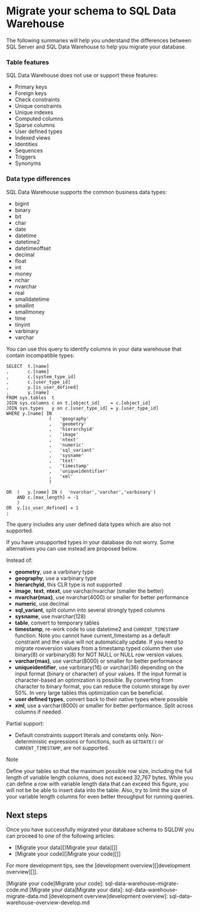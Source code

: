 <properties
   pageTitle="Migrate your schema to SQL Data Warehouse | Microsoft Azure"
   description="Tips for migrating your schema to Azure SQL Data Warehouse for developing solutions."
   services="sql-data-warehouse"
   documentationCenter="NA"
   authors="jrowlandjones"
   manager="barbkess"
   editor=""/>

<tags
   ms.service="sql-data-warehouse"
   ms.devlang="NA"
   ms.topic="article"
   ms.tgt_pltfrm="NA"
   ms.workload="data-services"
   ms.date="01/19/2016"
   ms.author="jrj;barbkess;sonyama"/>

# Migrate your schema to SQL Data Warehouse
The following summaries will help you understand the differences between SQL Server and SQL Data Warehouse to help you migrate your database.

### Table features
SQL Data Warehouse does not use or support these features:

* Primary keys
* Foreign keys
* Check constraints
* Unique constraints
* Unique indexes
* Computed columns
* Sparse columns
* User defined types
* Indexed views
* Identities
* Sequences
* Triggers
* Synonyms

### Data type differences
SQL Data Warehouse supports the common business data types:

* bigint
* binary
* bit
* char
* date
* datetime
* datetime2
* datetimeoffset
* decimal
* float
* int
* money
* nchar
* nvarchar
* real
* smalldatetime
* smallint
* smallmoney
* time
* tinyint
* varbinary
* varchar

You can use this query to identify columns in your data warehouse that contain incompatible types:

```
SELECT  t.[name]
,       c.[name]
,       c.[system_type_id]
,       c.[user_type_id]
,       y.[is_user_defined]
,       y.[name]
FROM sys.tables  t
JOIN sys.columns c on t.[object_id]    = c.[object_id]
JOIN sys.types   y on c.[user_type_id] = y.[user_type_id]
WHERE y.[name] IN
                (   'geography'
                ,   'geometry'
                ,   'hierarchyid'
                ,   'image'
                ,   'ntext'
                ,   'numeric'
                ,   'sql_variant'
                ,   'sysname'
                ,   'text'
                ,   'timestamp'
                ,   'uniqueidentifier'
                ,   'xml'
                )

OR  (   y.[name] IN (  'nvarchar','varchar','varbinary')
    AND c.[max_length] = -1
    )
OR  y.[is_user_defined] = 1
;

```

The query includes any user defined data types which are also not supported.

If you have unsupported types in your database do not worry. Some alternatives you can use instead are proposed below.

Instead of:

* **geometry**, use a varbinary type
* **geography**, use a varbinary type
* **hierarchyid**, this CLR type is not supported
* **image**, **text**, **ntext**, use varchar/nvarchar (smaller the better)
* **nvarchar(max)**, use nvarchar(4000) or smaller for better performance
* **numeric**, use decimal
* **sql_variant**, split column into several strongly typed columns
* **sysname**, use nvarchar(128)
* **table**, convert to temporary tables
* **timestamp**, re-work code to use datetime2 and `CURRENT_TIMESTAMP` function. Note you cannot have current_timestamp as a default constraint and the value will not automatically update. If you need to migrate rowversion values from a timestamp typed column then use binary(8) or varbinary(8) for NOT NULL or NULL row version values.
* **varchar(max)**, use varchar(8000) or smaller for better performance
* **uniqueidentifier**, use varbinary(16) or varchar(36) depending on the input format (binary or character) of your values. If the input format is character-based an optimization is possible. By converting from character to binary format, you can reduce the column storage by over 50%. In very large tables this optimization can be beneficial.
* **user defined types**, convert back to their native types where possible
* **xml**, use a varchar(8000) or smaller for better performance. Split across columns if needed

Partial support:

* Default constraints support literals and constants only. Non-deterministic expressions or functions, such as `GETDATE()` or `CURRENT_TIMESTAMP`, are not supported.

> [!NOTE]
> Define your tables so that the maximum possible row size, including the full length of variable length columns, does not exceed 32,767 bytes. While you can define a row with variable length data that can exceed this figure, you will not be be able to insert data into the table. Also, try to limit the size of your variable length columns for even better throughput for running queries.
> 
> 
## Next steps
Once you have successfully migrated your database schema to SQLDW you can proceed to one of the following articles:

* [Migrate your data][]Migrate your data][]]
* [Migrate your code][]Migrate your code][]]

For more development tips, see the [development overview][]development overview][]].

<!--Image references-->

<!--Article references-->
[Migrate your code]Migrate your code]: sql-data-warehouse-migrate-code.md
[Migrate your data]Migrate your data]: sql-data-warehouse-migrate-data.md
[development overview]development overview]: sql-data-warehouse-overview-develop.md

<!--MSDN references-->


<!--Other Web references-->
